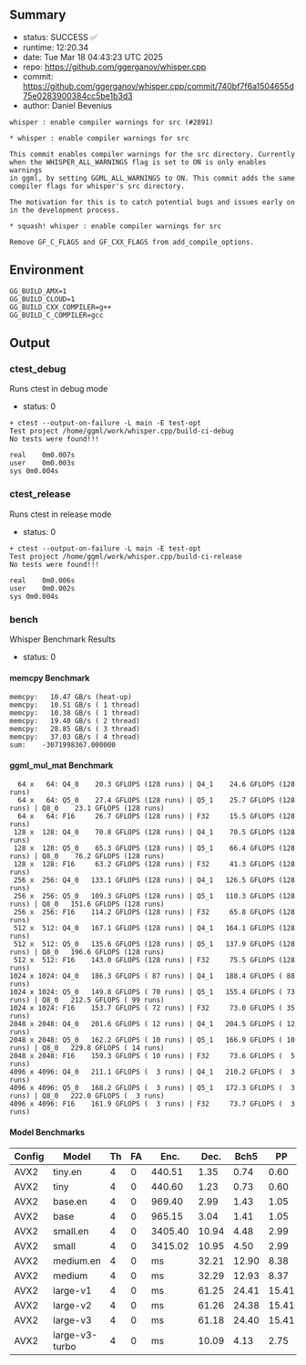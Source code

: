## Summary

- status:  SUCCESS ✅
- runtime: 12:20.34
- date:    Tue Mar 18 04:43:23 UTC 2025
- repo:    https://github.com/ggerganov/whisper.cpp
- commit:  https://github.com/ggerganov/whisper.cpp/commit/740bf7f6a1504655d75e0283900384cc5be1b3d3
- author:  Daniel Bevenius
```
whisper : enable compiler warnings for src (#2891)

* whisper : enable compiler warnings for src

This commit enables compiler warnings for the src directory. Currently
when the WHISPER_ALL_WARNINGS flag is set to ON is only enables warnings
in ggml, by setting GGML_ALL_WARNINGS to ON. This commit adds the same
compiler flags for whisper's src directory.

The motivation for this is to catch potential bugs and issues early on
in the development process.

* squash! whisper : enable compiler warnings for src

Remove GF_C_FLAGS and GF_CXX_FLAGS from add_compile_options.
```

## Environment

```
GG_BUILD_AMX=1
GG_BUILD_CLOUD=1
GG_BUILD_CXX_COMPILER=g++
GG_BUILD_C_COMPILER=gcc
```

## Output

### ctest_debug

Runs ctest in debug mode
- status: 0
```
+ ctest --output-on-failure -L main -E test-opt
Test project /home/ggml/work/whisper.cpp/build-ci-debug
No tests were found!!!

real	0m0.007s
user	0m0.003s
sys	0m0.004s
```
### ctest_release

Runs ctest in release mode
- status: 0
```
+ ctest --output-on-failure -L main -E test-opt
Test project /home/ggml/work/whisper.cpp/build-ci-release
No tests were found!!!

real	0m0.006s
user	0m0.002s
sys	0m0.004s
```
### bench

Whisper Benchmark Results
- status: 0
#### memcpy Benchmark

```
memcpy:   10.47 GB/s (heat-up)
memcpy:   10.51 GB/s ( 1 thread)
memcpy:   10.38 GB/s ( 1 thread)
memcpy:   19.40 GB/s ( 2 thread)
memcpy:   28.85 GB/s ( 3 thread)
memcpy:   37.03 GB/s ( 4 thread)
sum:    -3071998367.000000
```

#### ggml_mul_mat Benchmark

```
  64 x   64: Q4_0    20.3 GFLOPS (128 runs) | Q4_1    24.6 GFLOPS (128 runs)
  64 x   64: Q5_0    27.4 GFLOPS (128 runs) | Q5_1    25.7 GFLOPS (128 runs) | Q8_0    23.1 GFLOPS (128 runs)
  64 x   64: F16     26.7 GFLOPS (128 runs) | F32     15.5 GFLOPS (128 runs)
 128 x  128: Q4_0    70.8 GFLOPS (128 runs) | Q4_1    70.5 GFLOPS (128 runs)
 128 x  128: Q5_0    65.3 GFLOPS (128 runs) | Q5_1    66.4 GFLOPS (128 runs) | Q8_0    76.2 GFLOPS (128 runs)
 128 x  128: F16     63.2 GFLOPS (128 runs) | F32     41.3 GFLOPS (128 runs)
 256 x  256: Q4_0   133.1 GFLOPS (128 runs) | Q4_1   126.5 GFLOPS (128 runs)
 256 x  256: Q5_0   109.3 GFLOPS (128 runs) | Q5_1   110.3 GFLOPS (128 runs) | Q8_0   151.6 GFLOPS (128 runs)
 256 x  256: F16    114.2 GFLOPS (128 runs) | F32     65.8 GFLOPS (128 runs)
 512 x  512: Q4_0   167.1 GFLOPS (128 runs) | Q4_1   164.1 GFLOPS (128 runs)
 512 x  512: Q5_0   135.6 GFLOPS (128 runs) | Q5_1   137.9 GFLOPS (128 runs) | Q8_0   196.6 GFLOPS (128 runs)
 512 x  512: F16    143.0 GFLOPS (128 runs) | F32     75.5 GFLOPS (128 runs)
1024 x 1024: Q4_0   186.3 GFLOPS ( 87 runs) | Q4_1   188.4 GFLOPS ( 88 runs)
1024 x 1024: Q5_0   149.8 GFLOPS ( 70 runs) | Q5_1   155.4 GFLOPS ( 73 runs) | Q8_0   212.5 GFLOPS ( 99 runs)
1024 x 1024: F16    153.7 GFLOPS ( 72 runs) | F32     73.0 GFLOPS ( 35 runs)
2048 x 2048: Q4_0   201.6 GFLOPS ( 12 runs) | Q4_1   204.5 GFLOPS ( 12 runs)
2048 x 2048: Q5_0   162.2 GFLOPS ( 10 runs) | Q5_1   166.9 GFLOPS ( 10 runs) | Q8_0   229.8 GFLOPS ( 14 runs)
2048 x 2048: F16    159.3 GFLOPS ( 10 runs) | F32     73.6 GFLOPS (  5 runs)
4096 x 4096: Q4_0   211.1 GFLOPS (  3 runs) | Q4_1   210.2 GFLOPS (  3 runs)
4096 x 4096: Q5_0   168.2 GFLOPS (  3 runs) | Q5_1   172.3 GFLOPS (  3 runs) | Q8_0   222.0 GFLOPS (  3 runs)
4096 x 4096: F16    161.9 GFLOPS (  3 runs) | F32     73.7 GFLOPS (  3 runs)
```

#### Model Benchmarks

|           Config |         Model |  Th |  FA |    Enc. |    Dec. |    Bch5 |      PP |  Commit |
|              --- |           --- | --- | --- |     --- |     --- |     --- |     --- |     --- |
|             AVX2 |       tiny.en |   4 |   0 |  440.51 |    1.35 |    0.74 |    0.60 | 740bf7f |
|             AVX2 |          tiny |   4 |   0 |  440.60 |    1.23 |    0.73 |    0.60 | 740bf7f |
|             AVX2 |       base.en |   4 |   0 |  969.40 |    2.99 |    1.43 |    1.05 | 740bf7f |
|             AVX2 |          base |   4 |   0 |  965.15 |    3.04 |    1.41 |    1.05 | 740bf7f |
|             AVX2 |      small.en |   4 |   0 | 3405.40 |   10.94 |    4.48 |    2.99 | 740bf7f |
|             AVX2 |         small |   4 |   0 | 3415.02 |   10.95 |    4.50 |    2.99 | 740bf7f |
|             AVX2 |     medium.en |   4 |   0 |      ms |   32.21 |   12.90 |    8.38 | 740bf7f |
|             AVX2 |        medium |   4 |   0 |      ms |   32.29 |   12.93 |    8.37 | 740bf7f |
|             AVX2 |      large-v1 |   4 |   0 |      ms |   61.25 |   24.41 |   15.41 | 740bf7f |
|             AVX2 |      large-v2 |   4 |   0 |      ms |   61.26 |   24.38 |   15.41 | 740bf7f |
|             AVX2 |      large-v3 |   4 |   0 |      ms |   61.18 |   24.40 |   15.41 | 740bf7f |
|             AVX2 | large-v3-turbo |   4 |   0 |      ms |   10.09 |    4.13 |    2.75 | 740bf7f |

